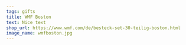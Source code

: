 ```yaml
---
tags: gifts
title: WMF Boston
text: Nice text
shop_url: https://www.wmf.com/de/besteck-set-30-teilig-boston.html
image_name: wmfboston.jpg
---
```

